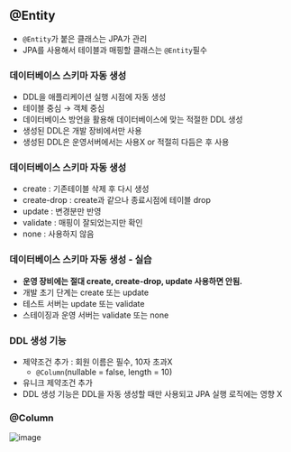 ## @Entity

- `@Entity`가 붙은 클래스는 JPA가 관리
- JPA를 사용해서 테이블과 매핑할 클래스는 `@Entity`필수

### 데이터베이스 스키마 자동 생성

- DDL을 애플리케이션 실행 시점에 자동 생성
- 테이블 중심 → 객체 중심
- 데이터베이스 방언을 활용해 데이터베이스에 맞는 적절한 DDL 생성
- 생성된 DDL은 개발 장비에서만 사용
- 생성된 DDL은 운영서버에서는 사용X or 적절히 다듬은 후 사용

### 데이터베이스 스키마 자동 생성

- create : 기존테이블 삭제 후 다시 생성
- create-drop : create과 같으나 종료시점에 테이블 drop
- update : 변경분만 반영
- validate : 매핑이 잘되었는지만 확인
- none : 사용하지 않음

### 데이터베이스 스키마 자동 생성 - 실습

- **운영 장비에는 절대 create, create-drop, update 사용하면 안됨.**
- 개발 초기 단계는 create 또는 update
- 테스트 서버는 update 또는 validate
- 스테이징과 운영 서버는 validate 또는 none

### DDL 생성 기능

- 제약조건 추가 : 회원 이름은 필수, 10자 초과X
    - `@Column`(nullable = false, length = 10)
- 유니크 제약조건 추가
- DDL 생성 기능은 DDL을 자동 생성할 때만 사용되고 JPA 실행 로직에는 영향 X

### @Column

![image](/uploads/e479284057aec3882941148ed9f900bc/image.png)